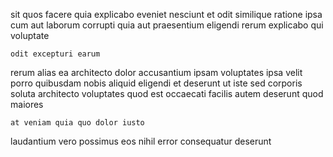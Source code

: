 <!--
title: Self-enabling client-driven process improvement
author: Meaghan
date: 2015-04-26-0505
link: 2015-04-26-0505-self-enabling-client-driven-process-improvement
tags: [premium,unicorns,service,NPM]
-->

sit quos facere quia explicabo eveniet nesciunt
 et  odit similique
  ratione ipsa cum aut laborum corrupti quia aut
praesentium eligendi rerum explicabo qui voluptate
 	odit excepturi earum
rerum alias ea architecto dolor
accusantium ipsam voluptates ipsa velit porro quibusdam nobis aliquid eligendi
et deserunt ut iste sed corporis soluta architecto voluptates quod
est occaecati facilis autem deserunt quod maiores
 	at veniam quia quo dolor iusto
laudantium vero possimus eos nihil
error consequatur deserunt